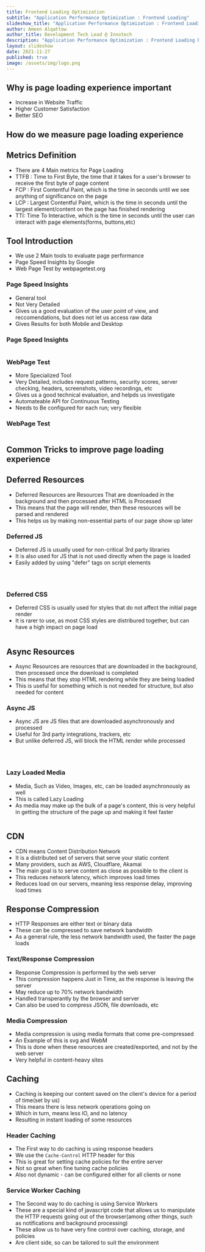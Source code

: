 ```yaml
---
title: Frontend Loading Optimization
subtitle: "Application Performance Optimization : Frontend Loading"
slideshow_title: "Application Performance Optimization : Frontend Loading"
author: Ameen Alqattow
author_title: Development Tech Lead @ Innotech
description: "Application Performance Optimization : Frontend Loading by Ameen Alqattow"
layout: slideshow
date: 2021-11-27
published: true
image: /assets/img/logo.png
---
```


<section>
    <h1>Why is page loading experience important</h1>
</section>
<section>
    <ul>
        <li>Increase in Website Traffic</li>
        <li>Higher Customer Satisfaction</li>
        <li>Better SEO</li>
    </ul>
</section>
<section>
    <h1>How do we measure page loading experience</h1>
</section>
<section>
    <h2>Metrics Definition</h2>
    <ul>
        <li>There are 4 Main metrics for Page Loading</li>
        <li>TTFB : Time to First Byte, the time that it takes for a user's browser to receive the first byte of page content</li>
        <li>FCP : First Contentful Paint, which is the time in seconds until we see anything of significance on the page</li>
        <li>LCP : Largest Contentful Paint, which is the time in seconds until the largest element/content on the page has finished rendering</li>
        <li>TTI: Time To Interactive, which is the time in seconds until the user can interact with page elements(forms, buttons,etc)</li>
    </ul>
</section>
<section>
    <h2>Tool Introduction</h2>
    <ul>
        <li>We use 2 Main tools to evaluate page performance</li>
        <li>Page Speed Insights by Google</li>
        <li>Web Page Test by webpagetest.org</li>
    </ul>
</section>
<section>
    <h3>Page Speed Insights</h3>
    <ul>
        <li>General tool</li>
        <li>Not Very Detailed</li>
        <li>Gives us a good evaluation of the user point of view, and reccomendations, but does not let us access raw data</li>
        <li>Gives Results for both Mobile and Desktop</li>
    </ul>
</section>
<section>
    <h3>Page Speed Insights</h3>
    <img data-src="/assets/slideshows/2021-11-27-ameen-alqattow-frontend-optimization/pagespeed-insights.png">
</section>
<section>
    <h3>WebPage Test</h3>
    <ul>
        <li>More Specialized Tool</li>
        <li>Very Detailed, includes request patterns, security scores, server checking, headers, screenshots, video recordings, etc</li>
        <li>Gives us a good technical evaluation, and helpds us investigate</li>
        <li>Automateable API for Continuous Testing</li>
        <li>Needs to Be configured for each run; very flexible</li>
    </ul>
</section>
<section>
    <h3>WebPage Test</h3>
    <img data-src="/assets/slideshows/2021-11-27-ameen-alqattow-frontend-optimization/webpagetest.png">
</section>
<section>
    <h1>Common Tricks to improve page loading experience</h1>
</section>
<section>
    <h2>Deferred Resources</h2>
    <ul>
        <li>Deferred Resources are Resources That are downloaded in the background and then processed after HTML is Processed</li>
        <li>This means that the page will render, then these resources will be parsed and rendered</li>
        <li>This helps us by making non-essential parts of our page show up later</li>
    </ul>
</section>
<section>
    <h3>Deferred JS</h3>
    <ul>
        <li>Deferred JS is usually used for non-critical 3rd party libraries</li>
        <li>It is also used for JS that is not used directly when the page is loaded</li>
        <li>Easily added by using "defer" tags on script elements</li>
    </ul>
    <pre><code><script type="text/template">
        <script src="my/script/source" defer></script>
    </script></code></pre>
</section>
<section>
    <h3>Deferred CSS</h3>
    <ul>
        <li>Deferred CSS is usually used for styles that do not affect the initial page render</li>
        <li>It is rarer to use, as most CSS styles are distribured together, but can have a high impact on page load</li>
    </ul>
    <pre><code><script type="text/template">
    <link rel="preload" href="/path/to/styles.css"
    as="style" onload="this.onload=null;this.rel='stylesheet'">
    </script></code></pre>
</section>
<section>
    <h2>Async Resources</h2>
    <ul>
        <li>Async Resources are resources that are downloaded in the background, then processed once the download is completed</li>
        <li>This means that they stop HTML rendering while they are being loaded</li>
        <li>This is useful for something which is not needed for structure, but also needed for content</li>
    </ul>
</section>
<section>
    <h3>Async JS</h3>
    <ul>
        <li>Async JS are JS files that are downloaded asynchronously and processed</li>
        <li>Useful for 3rd party integrations, trackers, etc</li>
        <li>But unlike deferred JS, will block the HTML render while processed</li>
    </ul>
    <pre><code><script type="text/template">
    <script src="my/script/source" async></script>
    </script></code></pre>
</section>
<section>
    <h3>Lazy Loaded Media</h3>
    <ul>
        <li>Media, Such as Video, Images, etc, can be loaded asynchronously as well</li>
        <li>This is called Lazy Loading</li>
        <li>As media may make up the bulk of a page's content, this is very helpful in getting the structure of the page up and making it feel faster</li>
    </ul>
    <pre><code><script type="text/template">
    <!-- Add loading="lazy" to image -->
    <img src="my/image/source/image.png" loading="lazy">
    <!-- Add preload="none" to videos -->
    <video controls preload="none" poster="placeholder.jpg">
    <!-- Video Sources -->
    </video>
    </script></code></pre>
</section>
<section>
    <h2>CDN</h2>
    <ul>
        <li>CDN means Content Distribution Network</li>
        <li>It is a distributed set of servers that serve your static content</li>
        <li>Many providers, such as AWS, Cloudflare, Akamai</li>
        <li>The main goal is to serve content as close as possible to the client is</li>
        <li>This reduces network latency, which improves load times</li>
        <li>Reduces load on our servers, meaning less response delay, improving load times</li>
    </ul>
</section>

<section>
    <h2>Response Compression</h2>
    <ul>
        <li>HTTP Responses are either text or binary data</li>
        <li>These can be compressed to save network bandwidth</li>
        <li>As a general rule, the less network bandwidth used, the faster the page loads</li>
    </ul>
</section>
<section>
    <h3>Text/Response Compression</h3>
    <ul>
        <li>Response Compression is performed by the web server</li>
        <li>This compression happens Just in Time, as the response is leaving the server</li>
        <li>May reduce up to 70% network bandwidth</li>
        <li>Handled transperantly by the browser and server</li>
        <li>Can also be used to compress JSON, file downloads, etc</li>
    </ul>
</section>
<section>
    <h3>Media Compression</h3>
    <ul>
        <li>Media compression is using media formats that come pre-compressed</li>
        <li>An Example of this is svg and WebM</li>
        <li>This is done when these resources are created/exported, and not by the web server</li>
        <li>Very helpful in content-heavy sites</li>
    </ul>
</section>

<section>
    <h2>Caching</h2>
    <ul>
        <li>Caching is keeping our content saved on the client's device for a period of time(set by us)</li>
        <li>This means there is less network operations going on</li>
        <li>Which in turn, means less IO, and no latency</li>
        <li>Resulting in instant loading of some resources</li>
    </ul>
</section>
<section>
    <h3>Header Caching</h3>
    <ul>
        <li>The First way to do caching is using response headers</li>
        <li>We use the
            <code>Cache-Control</code>
            HTTP header for this</li>
        <li>This is great for setting cache policies for the entire server</li>
        <li>Not so great when fine tuning cache policies</li>
        <li>Also not dynamic - can be configured either for all clients or none</li>
    </ul>
</section>
<section>
    <h3>Service Worker Caching</h3>
    <ul>
        <li>The Second way to do caching is using Service Workers</li>
        <li>These are a special kind of javascript code that allows us to manipulate the HTTP requests going out of the browser(among other things, such as notifications and background processing)</li>
        <li>These allow us to have very fine control over caching, storage, and policies</li>
        <li>Are client side, so can be tailored to suit the environment</li>
    </ul>
</section>

